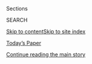 <div id="app">

<div>

<div class="NYTAppHideMasthead css-1r6wvpq e1suatyy0">

<div class="section css-ui9rw0 e1suatyy2">

<div class="css-eph4ug er09x8g0">

<div class="css-6n7j50">

</div>

<span class="css-1dv1kvn">Sections</span>

<div class="css-10488qs">

<span class="css-1dv1kvn">SEARCH</span>

</div>

[Skip to content](#site-content)[Skip to site
index](#site-index)

</div>

<div class="css-10698na e1huz5gh0">

</div>

</div>

<div id="masthead-bar-one" class="section hasLinks css-15hmgas e1csuq9d3">

<div class="css-uqyvli e1csuq9d0">

</div>

<div class="css-1uqjmks e1csuq9d1">

</div>

<div class="css-9e9ivx">

[](https://myaccount.nytimes.com/auth/login?response_type=cookie&client_id=vi)

</div>

<div class="css-1bvtpon e1csuq9d2">

[Today’s Paper](https://www.nytimes.com/section/todayspaper)

</div>

</div>

</div>

</div>

<div data-aria-hidden="false">

<div id="site-content" data-role="main">

<div id="top-wrapper" class="css-15p45cc eaca97t0" type="top">

<div id="top-slug" class="css-19x0jxb eaca97t1" hidden="">

Advertisement

</div>

[Continue reading the main
story](#after-top)

<div class="ad top-wrapper" style="text-align:center;height:100%;display:block;min-height:90px">

<div id="top" class="place-ad" data-position="top" data-size-key="top">

</div>

</div>

<div id="after-top">

</div>

</div>

<div id="byline" class="section css-15h4p1b e9abtgs0">

<div class="css-1j21atc e1svk9qx1">

<div class="css-nfcc9b e1svk9qx3">

<div class="css-vl9dhg e1svk9qx5">

<div class="css-1nrhkj6 e1svk9qx6">

# David Barstow

</div>

## <span></span>

David Barstow, a senior writer at The Times, is a winner of four
Pulitzers Prizes.

<span class="css-dd5dyy">More**</span>

</div>

</div>

</div>

<div>

<div id="mid1-wrapper" class="css-1mn4oms eaca97t0" type="rank">

<div id="mid1-slug" class="css-1tag3rd eaca97t1">

Advertisement

</div>

[Continue reading the main
story](#after-mid1)

<div id="mid1" class="ad mid1-wrapper" style="text-align:center;height:100%;display:block">

</div>

<div id="after-mid1">

</div>

</div>

</div>

<div class="css-185go5a e1o5byef0">

<div class="css-15cbhtu">

  - [Latest](#stream-panel)
  - <span class="css-6n7j50">Search</span>
    <div class="control">
    <div class="label-container css-1dv1kvn">
    Search
    </div>
    <div class="css-wm4t3d">
    **<span id="clear-search-input" class="css-1dv1kvn">Clear this text
    input</span>
    </div>
    </div>
    <span class="css-1iovbfw"></span>

<div id="stream-panel" class="section css-8msx5b e1jz0cab1">

<div class="css-13mho3u">

1.  
    
    <div class="css-1cp3ece">
    
    <div class="css-1l4spti">
    
    [](/2018/11/03/us/trump-sec-doj-corporate-penalties.html)
    
    <div class="css-79elbk">
    
    ![](https://static01.nyt.com/images/2018/11/04/world/04Enforcement1/04Enforcement1-thumbWide-v2.jpg?quality=75&auto=webp&disable=upscale)
    
    </div>
    
    ## Trump Administration Spares Corporate Wrongdoers Billions in Penalties
    
    Punishment of banks and big companies accused of malfeasance has
    declined precipitously since the Obama era.
    
    <div class="css-1nqbnmb ea5icrr0">
    
    By <span class="css-1n7hynb">Ben Protess, Robert Gebeloff
    <span>and</span> Danielle
    Ivory</span>
    
    </div>
    
    </div>
    
    <div class="css-1lc2l26 e1xfvim33">
    
    </div>
    
    </div>

2.  
    
    <div class="css-1cp3ece">
    
    <div class="css-1l4spti">
    
    [](/2018/10/04/us/politics/donald-trump-fred-trump-tax-schemes.html)
    
    <div class="css-79elbk">
    
    ![](https://static01.nyt.com/images/2018/10/04/us/04TrumpTaxes1/04TrumpTaxes1-thumbWide.jpg?quality=75&auto=webp&disable=upscale)
    
    </div>
    
    ## New York Regulators Examine the Trump Family’s Tax Schemes
    
    State and city officials announced they were looking into the
    maneuvers after an investigative report in The New York Times.
    
    <div class="css-1nqbnmb ea5icrr0">
    
    By <span class="css-1n7hynb">Russ Buettner, Susanne Craig
    <span>and</span> David
    Barstow</span>
    
    </div>
    
    </div>
    
    <div class="css-1lc2l26 e1xfvim33">
    
    </div>
    
    </div>

3.  
    
    <div class="css-1cp3ece">
    
    <div class="css-1l4spti">
    
    [](/interactive/2018/10/02/us/politics/trump-family-wealth.html)
    
    <div class="css-79elbk">
    
    ![](https://static01.nyt.com/images/2018/08/15/us/empire-inv-promo-image/empire-inv-promo-image-thumbWide-v3.jpg?quality=75&auto=webp&disable=upscale)
    
    </div>
    
    ## 4 Ways Fred Trump Made Donald Trump and His Siblings Rich
    
    A Times investigation found that the president's father created
    scores of revenue streams for his children.
    
    <div class="css-1nqbnmb ea5icrr0">
    
    By <span class="css-1n7hynb">Susanne Craig, Russ Buettner, David
    Barstow <span>and</span> Gabriel J.X.
    Dance</span>
    
    </div>
    
    </div>
    
    <div class="css-1lc2l26 e1xfvim33">
    
    </div>
    
    </div>

4.  
    
    <div class="css-1cp3ece">
    
    <div class="css-1l4spti">
    
    [](/2018/10/02/us/politics/donald-trump-wealth-fred-trump.html)
    
    <div class="css-79elbk">
    
    ![](https://static01.nyt.com/images/2018/09/02/us/02inheritance-13/02inheritance-13-thumbWide.jpg?quality=75&auto=webp&disable=upscale)
    
    </div>
    
    ## 11 Takeaways From The Times’s Investigation Into Trump’s Wealth
    
    Based on a trove of confidential financial records, the Times report
    offers the first comprehensive look at the inherited fortune and tax
    dodges that guaranteed Donald Trump a gilded life.
    
    <div class="css-1nqbnmb ea5icrr0">
    
    By <span class="css-1n7hynb">Russ Buettner, Susanne Craig
    <span>and</span> David Barstow</span>
    
    </div>
    
    <div class="css-185051n">
    
    [Leer en
    español](https://www.nytimes.com/es/2018/10/02/investigacion-fortuna-donald-trump/? "Read in Spanish")
    
    </div>
    
    </div>
    
    <div class="css-1lc2l26 e1xfvim33">
    
    </div>
    
    </div>

5.  
    
    <div class="css-1cp3ece">
    
    <div class="css-1l4spti">
    
    [](/interactive/2018/10/02/us/politics/donald-trump-tax-schemes-fred-trump.html)
    
    <div class="css-79elbk">
    
    ![](https://static01.nyt.com/images/2018/10/07/us/fred-trump-inv-promo-image/fred-trump-inv-promo-image-thumbWide-v2.jpg?quality=75&auto=webp&disable=upscale)
    
    </div>
    
    ## Trump Engaged in Suspect Tax Schemes as He Reaped Riches From His Father
    
    The president has long sold himself as a self-made billionaire, but
    a Times investigation found that he received at least $413 million
    in today’s dollars from his father’s real estate empire, much of it
    through tax dodges in the 1990s.
    
    <div class="css-1nqbnmb ea5icrr0">
    
    By <span class="css-1n7hynb">David Barstow, Susanne Craig
    <span>and</span> Russ
    Buettner</span>
    
    </div>
    
    </div>
    
    <div class="css-1lc2l26 e1xfvim33">
    
    </div>
    
    </div>

6.  
    
    <div class="css-1cp3ece">
    
    <div class="css-1l4spti">
    
    [](/2017/03/14/us/politics/donald-trump-taxes.html)
    
    <div class="css-79elbk">
    
    ![](https://static01.nyt.com/images/2017/03/15/us/15TRUMPTAXES/15TRUMPTAXES-thumbWide.jpg?quality=75&auto=webp&disable=upscale)
    
    </div>
    
    ## Trump Wrote Off $100 Million in Losses in 2005, Leaked Forms Show
    
    The MSNBC host Rachel Maddow disclosed information from President
    Trump’s 2005 tax return on Tuesday night.
    
    <div class="css-1nqbnmb ea5icrr0">
    
    By <span class="css-1n7hynb">Peter Baker <span>and</span> Jesse
    Drucker</span>
    
    </div>
    
    </div>
    
    <div class="css-1lc2l26 e1xfvim33">
    
    </div>
    
    </div>

7.  
    
    <div class="css-1cp3ece">
    
    <div class="css-1l4spti">
    
    [](/2017/01/28/us/politics/donald-trump-truth.html)
    
    <div class="css-79elbk">
    
    ![](https://static01.nyt.com/images/2017/01/29/us/29TRUMPTRUTH1/29TRUMPTRUTH1-thumbWide.jpg?quality=75&auto=webp&disable=upscale)
    
    </div>
    
    ## ‘Up Is Down’: Trump’s Unreality Show Echoes His Business Past
    
    As a businessman and candidate, Donald J. Trump often made dubious
    statements, but even jaded political veterans have been astonished
    by his false claims since he took office.
    
    <div class="css-1nqbnmb ea5icrr0">
    
    By <span class="css-1n7hynb">David
    Barstow</span>
    
    </div>
    
    </div>
    
    <div class="css-1lc2l26 e1xfvim33">
    
    </div>
    
    </div>

8.  
    
    <div class="css-1cp3ece">
    
    <div class="css-1l4spti">
    
    [](/2016/12/06/us/politics/donald-trump-business-stocks.html)
    
    <div class="css-79elbk">
    
    ![](https://static01.nyt.com/images/2016/12/07/us/07trumpstock/07trumpstock-thumbWide.jpg?quality=75&auto=webp&disable=upscale)
    
    </div>
    
    ## Trump’s Team Says He Sold All His Stocks in June
    
    Donald J. Trump’s stock holdings are not a significant portion of
    his business empire, but the sale described by a spokesman would
    alleviate some concerns about his conflicts.
    
    <div class="css-1nqbnmb ea5icrr0">
    
    By <span class="css-1n7hynb">Susanne
    Craig</span>
    
    </div>
    
    </div>
    
    <div class="css-1lc2l26 e1xfvim33">
    
    </div>
    
    </div>

9.  
    
    <div class="css-1cp3ece">
    
    <div class="css-1l4spti">
    
    [](/2016/11/06/us/politics/donald-trump-business-tax-records.html)
    
    <div class="css-79elbk">
    
    ![](https://static01.nyt.com/images/2016/11/06/us/06TRUMPBIZ/06TRUMPBIZ-thumbWide.jpg?quality=75&auto=webp&disable=upscale)
    
    </div>
    
    ### <span class="css-m70j1g">News Analysis</span>
    
    ## Thin Line Splits Donald Trump’s Politics and Businesses
    
    Would he be into this White House thing for the country’s benefit or
    his own? His business record reveals a willingness to change course
    to suit his needs.
    
    <div class="css-1nqbnmb ea5icrr0">
    
    By <span class="css-1n7hynb">David
    Barstow</span>
    
    </div>
    
    </div>
    
    <div class="css-1lc2l26 e1xfvim33">
    
    </div>
    
    </div>

10. 
    
    <div class="css-1cp3ece">
    
    <div class="css-1l4spti">
    
    [](/2016/11/01/us/politics/donald-trump-tax.html)
    
    <div class="css-79elbk">
    
    ![](https://static01.nyt.com/images/2016/11/01/us/01trumptax3/01trumptax3-thumbWide-v2.jpg?quality=75&auto=webp&disable=upscale)
    
    </div>
    
    ## Donald Trump Used Legally Dubious Method to Avoid Paying Taxes
    
    Thanks to a maneuver later outlawed by Congress, Mr. Trump
    potentially escaped paying tens of millions of dollars in federal
    personal income taxes.
    
    <div class="css-1nqbnmb ea5icrr0">
    
    By <span class="css-1n7hynb">David Barstow, Mike McIntire, Patricia
    Cohen, Susanne Craig <span>and</span> Russ Buettner</span>
    
    </div>
    
    </div>
    
    <div class="css-1lc2l26 e1xfvim33">
    
    </div>
    
    </div>

<div class="css-13mho3u">

<div class="css-1t62hi8">

<div class="css-1stvaey">

Show
More

<div>

<div style="border:0;clip:rect(0 0 0 0);height:1px;margin:-1px;overflow:hidden;white-space:nowrap;padding:0;width:1px;position:absolute" data-role="log" data-aria-live="assertive">

</div>

<div style="border:0;clip:rect(0 0 0 0);height:1px;margin:-1px;overflow:hidden;white-space:nowrap;padding:0;width:1px;position:absolute" data-role="log" data-aria-live="assertive">

</div>

<div style="border:0;clip:rect(0 0 0 0);height:1px;margin:-1px;overflow:hidden;white-space:nowrap;padding:0;width:1px;position:absolute" data-role="log" data-aria-live="polite">

</div>

<div style="border:0;clip:rect(0 0 0 0);height:1px;margin:-1px;overflow:hidden;white-space:nowrap;padding:0;width:1px;position:absolute" data-role="log" data-aria-live="polite">

</div>

</div>

</div>

</div>

</div>

</div>

<div class="css-g6hk37 supplemental">

<div id="mid2-wrapper" class="css-10wkyv7 eaca97t0" type="lede">

<div id="mid2-slug" class="css-1tag3rd eaca97t1">

Advertisement

</div>

[Continue reading the main
story](#after-mid2)

<div id="mid2" class="ad mid2-wrapper" style="text-align:center;height:100%;display:block;min-height:250px">

</div>

<div id="after-mid2">

</div>

</div>

## Follow Elsewhere

<div class="module-body">

  - [**<span data-aria-hidden="true">DavidBarstow</span><span class="css-1dv1kvn">twitter
    page for DavidBarstow</span>](https://twitter.com/DavidBarstow)

</div>

</div>

</div>

</div>

</div>

</div>

</div>

## Site Index

<div>

</div>

## Site Information Navigation

  - [© <span>2020</span> <span>The New York Times
    Company</span>](https://help.nytimes.com/hc/en-us/articles/115014792127-Copyright-notice)

<!-- end list -->

  - [NYTCo](https://www.nytco.com/)
  - [Contact
    Us](https://help.nytimes.com/hc/en-us/articles/115015385887-Contact-Us)
  - [Work with us](https://www.nytco.com/careers/)
  - [Advertise](https://nytmediakit.com/)
  - [T Brand Studio](http://www.tbrandstudio.com/)
  - [Your Ad
    Choices](https://www.nytimes.com/privacy/cookie-policy#how-do-i-manage-trackers)
  - [Privacy](https://www.nytimes.com/privacy)
  - [Terms of
    Service](https://help.nytimes.com/hc/en-us/articles/115014893428-Terms-of-service)
  - [Terms of
    Sale](https://help.nytimes.com/hc/en-us/articles/115014893968-Terms-of-sale)
  - [Site
    Map](https://spiderbites.nytimes.com)
  - [Help](https://help.nytimes.com/hc/en-us)
  - [Subscriptions](https://www.nytimes.com/subscription?campaignId=37WXW)

</div>

</div>
